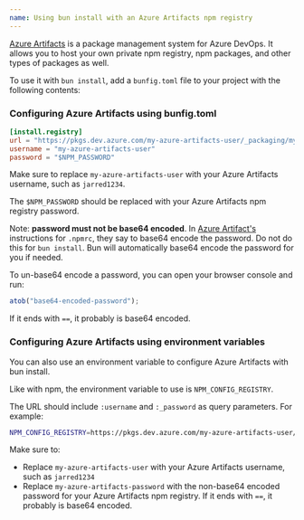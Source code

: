 ```yaml
---
name: Using bun install with an Azure Artifacts npm registry
---
```


[Azure Artifacts](https://azure.microsoft.com/en-us/products/devops/artifacts) is a package management system for Azure DevOps. It allows you to host your own private npm registry, npm packages, and other types of packages as well.

To use it with `bun install`, add a `bunfig.toml` file to your project with the following contents:

### Configuring Azure Artifacts using bunfig.toml

```toml#bunfig.toml
[install.registry]
url = "https://pkgs.dev.azure.com/my-azure-artifacts-user/_packaging/my-azure-artifacts-user/npm/registry"
username = "my-azure-artifacts-user"
password = "$NPM_PASSWORD"
```

Make sure to replace `my-azure-artifacts-user` with your Azure Artifacts username, such as `jarred1234`.

The `$NPM_PASSWORD` should be replaced with your Azure Artifacts npm registry password.

Note: **password must not be base64 encoded**. In [Azure Artifact's](https://learn.microsoft.com/en-us/azure/devops/artifacts/npm/npmrc?view=azure-devops&tabs=windows%2Cclassic) instructions for `.npmrc`, they say to base64 encode the password. Do not do this for `bun install`. Bun will automatically base64 encode the password for you if needed.

To un-base64 encode a password, you can open your browser console and run:

```js
atob("base64-encoded-password");
```

If it ends with `==`, it probably is base64 encoded.

### Configuring Azure Artifacts using environment variables

You can also use an environment variable to configure Azure Artifacts with bun install.

Like with npm, the environment variable to use is `NPM_CONFIG_REGISTRY`.

The URL should include `:username` and `:_password` as query parameters. For example:

```bash
NPM_CONFIG_REGISTRY=https://pkgs.dev.azure.com/my-azure-artifacts-user/_packaging/my-azure-artifacts-user/npm/registry/:username=my-azure-artifacts-user&:_password=my-azure-artifacts-password
```

Make sure to:

- Replace `my-azure-artifacts-user` with your Azure Artifacts username, such as `jarred1234`
- Replace `my-azure-artifacts-password` with the non-base64 encoded password for your Azure Artifacts npm registry. If it ends with `==`, it probably is base64 encoded.
